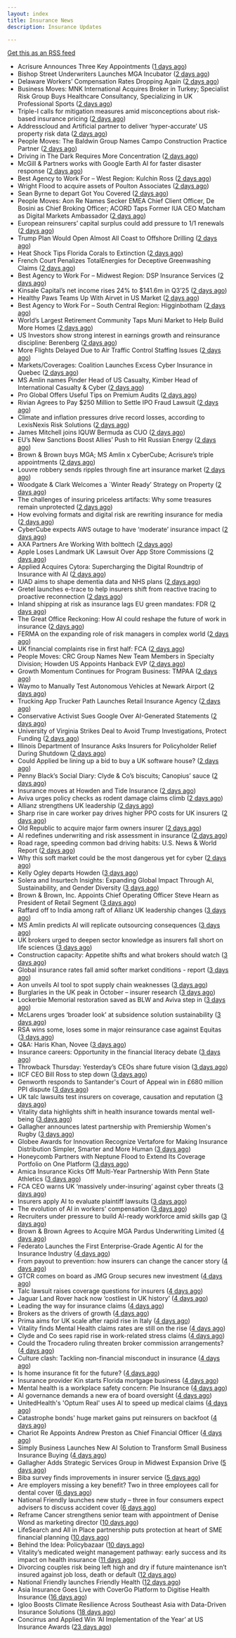 ```yaml
---
layout: index
title: Insurance News
description: Insurance Updates

---
```


[Get this as an RSS feed](/insurance.rss)

<!-- news_marker starts -->
- Acrisure Announces Three Key Appointments ([1 days ago](https://insurance-edge.net/2025/10/25/acrisure-announces-three-key-appointments/))
- Bishop Street Underwriters Launches MGA Incubator ([2 days ago](https://www.insurancejournal.com/news/national/2025/10/24/845102.htm))
- Delaware Workers’ Compensation Rates Dropping Again ([2 days ago](https://www.insurancejournal.com/news/east/2025/10/24/845108.htm))
- Business Moves: MNK International Acquires Broker in Turkey; Specialist Risk Group Buys Healthcare Consultancy, Specializing in UK Professional Sports ([2 days ago](https://www.insurancejournal.com/news/international/2025/10/24/845106.htm))
- Triple-I calls for mitigation measures amid misconceptions about risk-based insurance pricing ([2 days ago](https://www.reinsurancene.ws/triple-i-calls-for-mitigation-measures-amid-misconceptions-about-risk-based-insurance-pricing/))
- Addresscloud and Artificial partner to deliver ‘hyper-accurate’ US property risk data ([2 days ago](https://www.reinsurancene.ws/addresscloud-and-artificial-partner-to-deliver-hyper-accurate-us-property-risk-data/))
- People Moves: The Baldwin Group Names Campo Construction Practice Partner ([2 days ago](https://www.insurancejournal.com/news/midwest/2025/10/24/844937.htm))
- Driving in The Dark Requires More Concentration ([2 days ago](https://insurance-edge.net/2025/10/24/driving-in-the-dark-requires-more-concentration/))
- McGill & Partners works with Google Earth AI for faster disaster response ([2 days ago](https://www.reinsurancene.ws/mcgill-partners-works-with-google-earth-ai-for-faster-disaster-response/))
- Best Agency to Work For – West Region: Kulchin Ross ([2 days ago](https://www.insurancejournal.com/news/west/2025/10/24/845096.htm))
- Wright Flood to acquire assets of Poulton Associates ([2 days ago](https://www.reinsurancene.ws/wright-flood-to-acquire-assets-of-poulton-associates/))
- Sean Byrne to depart Got You Covered ([2 days ago](https://www.postonline.co.uk/people/7959273/sean-byrne-to-depart-got-you-covered))
- People Moves: Aon Re Names Secker EMEA Chief Client Officer, De Bosini as Chief Broking Officer; ACORD Taps Former IUA CEO Matcham as Digital Markets Ambassador ([2 days ago](https://www.insurancejournal.com/news/international/2025/10/24/845081.htm))
- European reinsurers’ capital surplus could add pressure to 1/1 renewals ([2 days ago](https://www.reinsurancene.ws/european-reinsurers-capital-surplus-could-add-pressure-to-1-1-renewals/))
- Trump Plan Would Open Almost All Coast to Offshore Drilling ([2 days ago](https://www.insurancejournal.com/news/southeast/2025/10/24/845071.htm))
- Heat Shock Tips Florida Corals to Extinction ([2 days ago](https://www.insurancejournal.com/news/southeast/2025/10/24/845055.htm))
- French Court Penalizes TotalEnergies for Deceptive Greenwashing Claims ([2 days ago](https://www.insurancejournal.com/news/international/2025/10/24/845056.htm))
- Best Agency to Work For – Midwest Region: DSP Insurance Services ([2 days ago](https://www.insurancejournal.com/news/midwest/2025/10/24/845062.htm))
- Kinsale Capital’s net income rises 24% to $141.6m in Q3’25 ([2 days ago](https://www.reinsurancene.ws/kinsale-capitals-net-income-rises-24-to-141-6m-in-q325/))
- Healthy Paws Teams Up With Airvet in US Market ([2 days ago](https://insurance-edge.net/2025/10/24/healthy-paws-teams-up-with-airvet-in-us-market/))
- Best Agency to Work For – South Central Region: Higginbotham ([2 days ago](https://www.insurancejournal.com/news/southcentral/2025/10/24/845053.htm))
- World’s Largest Retirement Community Taps Muni Market to Help Build More Homes ([2 days ago](https://www.insurancejournal.com/news/southeast/2025/10/24/845049.htm))
- US Investors show strong interest in earnings growth and reinsurance discipline: Berenberg ([2 days ago](https://www.reinsurancene.ws/us-investors-show-strong-interest-in-earnings-growth-and-reinsurance-discipline-berenberg/))
- More Flights Delayed Due to Air Traffic Control Staffing Issues ([2 days ago](https://www.insurancejournal.com/news/east/2025/10/24/845045.htm))
- Markets/Coverages: Coalition Launches Excess Cyber Insurance in Quebec ([2 days ago](https://www.insurancejournal.com/news/international/2025/10/24/845042.htm))
- MS Amlin names Pinder Head of US Casualty, Kimber Head of International Casualty & Cyber ([2 days ago](https://www.reinsurancene.ws/ms-amlin-names-pinder-head-of-us-casualty-kimber-head-of-international-casualty-cyber/))
- Pro Global Offers Useful Tips on Premium Audits ([2 days ago](https://insurance-edge.net/2025/10/24/pro-global-offers-useful-tips-on-premium-audits/))
- Rivian Agrees to Pay $250 Million to Settle IPO Fraud Lawsuit ([2 days ago](https://www.insurancejournal.com/news/national/2025/10/24/845036.htm))
- Climate and inflation pressures drive record losses, according to LexisNexis Risk Solutions ([2 days ago](https://www.reinsurancene.ws/climate-and-inflation-pressures-drive-record-losses-according-to-lexisnexis-risk-solutions/))
- James Mitchell joins IQUW Bermuda as CUO ([2 days ago](https://www.reinsurancene.ws/james-mitchell-joins-iquw-bermuda-as-cuo/))
- EU’s New Sanctions Boost Allies’ Push to Hit Russian Energy ([2 days ago](https://www.insurancejournal.com/news/international/2025/10/24/845019.htm))
- Brown & Brown buys MGA; MS Amlin x CyberCube; Acrisure’s triple appointments ([2 days ago](https://www.postonline.co.uk/news/7959255/brown-brown-buys-mga-ms-amlin-x-cybercube-acrisure%E2%80%99s-triple-appointments))
- Louvre robbery sends ripples through fine art insurance market ([2 days ago](https://www.postonline.co.uk/news/7959272/louvre-robbery-sends-ripples-through-fine-art-insurance-market))
- Woodgate & Clark Welcomes a `Winter Ready’ Strategy on Property ([2 days ago](https://insurance-edge.net/2025/10/24/woodgate-clark-welcomes-a-winter-ready-strategy-on-property/))
- The challenges of insuring priceless artifacts: Why some treasures remain unprotected ([2 days ago](https://www.insurancebusinessmag.com/uk/news/breaking-news/the-challenges-of-insuring-priceless-artifacts-why-some-treasures-remain-unprotected-554203.aspx))
- How evolving formats and digital risk are rewriting insurance for media ([2 days ago](https://www.insurancebusinessmag.com/uk/news/breaking-news/how-evolving-formats-and-digital-risk-are-rewriting-insurance-for-media-554201.aspx))
- CyberCube expects AWS outage to have ‘moderate’ insurance impact ([2 days ago](https://www.postonline.co.uk/commercial/7959270/cybercube-expects-aws-outage-to-have-%E2%80%98moderate%E2%80%99-insurance-impact))
- AXA Partners Are Working With bolttech ([2 days ago](https://insurance-edge.net/2025/10/24/axa-partners-are-working-with-bolttech/))
- Apple Loses Landmark UK Lawsuit Over App Store Commissions ([2 days ago](https://www.insurancejournal.com/news/international/2025/10/24/844905.htm))
- Applied Acquires Cytora: Supercharging the Digital Roundtrip of Insurance with AI ([2 days ago](https://www.insurancejournal.com/blogs/ezlynx/2025/10/24/844802.htm))
- IUAD aims to shape dementia data and NHS plans ([2 days ago](https://www.postonline.co.uk/people/7959113/iuad-aims-to-shape-dementia-data-and-nhs-plans))
- Gretel launches e-trace to help insurers shift from reactive tracing to proactive reconnection ([2 days ago](https://ifamagazine.com/gretel-launches-e-trace-to-help-insurers-shift-from-reactive-tracing-to-proactive-customer-reconnection/))
- Inland shipping at risk as insurance lags EU green mandates: FDR ([2 days ago](https://www.insurancebusinessmag.com/uk/news/marine/inland-shipping-at-risk-as-insurance-lags-eu-green-mandates-fdr-554183.aspx))
- The Great Office Reckoning: How AI could reshape the future of work in insurance ([2 days ago](https://www.insurancebusinessmag.com/uk/news/breaking-news/the-great-office-reckoning-how-ai-could-reshape-the-future-of-work-in-insurance-554182.aspx))
- FERMA on the expanding role of risk managers in complex world ([2 days ago](https://www.insurancebusinessmag.com/uk/news/breaking-news/ferma-on-the-expanding-role-of-risk-managers-in-complex-world-554179.aspx))
- UK financial complaints rise in first half: FCA ([2 days ago](https://www.insurancebusinessmag.com/uk/news/breaking-news/uk-financial-complaints-rise-in-first-half-fca-554177.aspx))
- People Moves: CRC Group Names New Team Members in Specialty Division; Howden US Appoints Hanback EVP ([2 days ago](https://www.insurancejournal.com/news/national/2025/10/24/844942.htm))
- Growth Momentum Continues for Program Business: TMPAA ([2 days ago](https://www.insurancejournal.com/news/national/2025/10/24/844982.htm))
- Waymo to Manually Test Autonomous Vehicles at Newark Airport ([2 days ago](https://www.insurancejournal.com/news/east/2025/10/24/845006.htm))
- Trucking App Trucker Path Launches Retail Insurance Agency ([2 days ago](https://www.insurancejournal.com/news/national/2025/10/24/844976.htm))
- Conservative Activist Sues Google Over AI-Generated Statements ([2 days ago](https://www.insurancejournal.com/news/national/2025/10/24/844973.htm))
- University of Virginia Strikes Deal to Avoid Trump Investigations, Protect Funding ([2 days ago](https://www.insurancejournal.com/news/east/2025/10/24/845002.htm))
- Illinois Department of Insurance Asks Insurers for Policyholder Relief During Shutdown ([2 days ago](https://www.insurancejournal.com/news/midwest/2025/10/24/844997.htm))
- Could Applied be lining up a bid to buy a UK software house? ([2 days ago](https://www.postonline.co.uk/technology/7959222/could-applied-be-lining-up-a-bid-to-buy-a-uk-software-house))
- Penny Black’s Social Diary: Clyde & Co’s biscuits; Canopius’ sauce ([2 days ago](https://www.postonline.co.uk/people/7959068/penny-black%E2%80%99s-social-diary-clyde-co%E2%80%99s-biscuits-canopius%E2%80%99-sauce))
- Insurance moves at Howden and Tide Insurance ([2 days ago](https://www.insurancebusinessmag.com/uk/news/breaking-news/insurance-moves-at-howden-and-tide-insurance-554138.aspx))
- Aviva urges policy checks as rodent damage claims climb ([2 days ago](https://www.insurancebusinessmag.com/uk/news/breaking-news/aviva-urges-policy-checks-as-rodent-damage-claims-climb-554137.aspx))
- Allianz strengthens UK leadership ([2 days ago](https://www.insurancebusinessmag.com/uk/news/breaking-news/allianz-strengthens-uk-leadership-554135.aspx))
- Sharp rise in care worker pay drives higher PPO costs for UK insurers ([2 days ago](https://www.insurancebusinessmag.com/uk/news/breaking-news/sharp-rise-in-care-worker-pay-drives-higher-ppo-costs-for-uk-insurers-554133.aspx))
- Old Republic to acquire major farm owners insurer ([2 days ago](https://www.dig-in.com/news/old-republic-to-acquire-everett-cash-mutual))
- AI redefines underwriting and risk assessment in insurance ([2 days ago](https://www.dig-in.com/opinion/ai-redefines-underwriting-and-risk-assessment-in-insurance))
- Road rage, speeding common bad driving habits: U.S. News & World Report ([2 days ago](https://www.dig-in.com/news/road-rage-speeding-bad-driving-habits-u-s-news-world-report))
- Why this soft market could be the most dangerous yet for cyber ([2 days ago](https://www.insurancebusinessmag.com/uk/news/cyber/why-this-soft-market-could-be-the-most-dangerous-yet-for-cyber-554099.aspx))
- Kelly Ogley departs Howden ([3 days ago](https://www.postonline.co.uk/broker/7959269/kelly-ogley-departs-howden))
- Solera and Insurtech Insights: Expanding Global Impact Through AI, Sustainability, and Gender Diversity ([3 days ago](https://www.insurtechinsights.com/solera-and-insurtech-insights-expanding-global-impact-through-ai-sustainability-and-gender-diversity/))
- Brown & Brown, Inc. Appoints Chief Operating Officer Steve Hearn as President of Retail Segment ([3 days ago](https://www.insurtechinsights.com/brown-brown-inc-appoints-chief-operating-officer-steve-hearn-as-president-of-retail-segment/))
- Raffard off to India among raft of Allianz UK leadership changes ([3 days ago](https://www.postonline.co.uk/news/7959266/raffard-off-to-india-among-raft-of-allianz-uk-leadership-changes))
- MS Amlin predicts AI will replicate outsourcing consequences ([3 days ago](https://www.postonline.co.uk/technology/7959262/ms-amlin-predicts-ai-will-replicate-outsourcing-consequences))
- UK brokers urged to deepen sector knowledge as insurers fall short on life sciences ([3 days ago](https://www.insurancebusinessmag.com/uk/news/breaking-news/uk-brokers-urged-to-deepen-sector-knowledge-as-insurers-fall-short-on-life-sciences-554028.aspx))
- Construction capacity: Appetite shifts and what brokers should watch ([3 days ago](https://www.insurancebusinessmag.com/uk/news/construction-engineering/construction-capacity-appetite-shifts-and-what-brokers-should-watch-554027.aspx))
- Global insurance rates fall amid softer market conditions - report ([3 days ago](https://www.insurancebusinessmag.com/uk/news/breaking-news/global-insurance-rates-fall-amid-softer-market-conditions--report-554021.aspx))
- Aon unveils AI tool to spot supply chain weaknesses ([3 days ago](https://www.insurancebusinessmag.com/uk/news/technology/aon-unveils-ai-tool-to-spot-supply-chain-weaknesses-554020.aspx))
- Burglaries in the UK peak in October – insurer research ([3 days ago](https://www.insurancebusinessmag.com/uk/news/property-insurance/burglaries-in-the-uk-peak-in-october--insurer-research-554019.aspx))
- Lockerbie Memorial restoration saved as BLW and Aviva step in ([3 days ago](https://www.postonline.co.uk/broker/7959263/lockerbie-memorial-restoration-saved-as-blw-and-aviva-step-in))
- McLarens urges ‘broader look’ at subsidence solution sustainability ([3 days ago](https://www.postonline.co.uk/claims/7959239/mclarens-urges-%E2%80%98broader-look%E2%80%99-at-subsidence-solution-sustainability))
- RSA wins some, loses some in major reinsurance case against Equitas ([3 days ago](https://www.insurancebusinessmag.com/uk/news/breaking-news/rsa-wins-some-loses-some-in-major-reinsurance-case-against-equitas-553999.aspx))
- Q&A: Haris Khan, Novee ([3 days ago](https://www.postonline.co.uk/technology/7958878/qa-haris-khan-novee))
- Insurance careers: Opportunity in the financial literacy debate ([3 days ago](https://www.postonline.co.uk/people/7959118/insurance-careers-opportunity-in-the-financial-literacy-debate))
- Throwback Thursday: Yesterday’s CEOs share future vision ([3 days ago](https://www.postonline.co.uk/people/7956773/throwback-thursday-yesterday%E2%80%99s-ceos-share-future-vision))
- IICF CEO Bill Ross to step down ([3 days ago](https://www.insurancebusinessmag.com/uk/news/breaking-news/iicf-ceo-bill-ross-to-step-down-554008.aspx))
- Genworth responds to Santander's Court of Appeal win in £680 million PPI dispute ([3 days ago](https://www.insurancebusinessmag.com/uk/news/breaking-news/genworth-responds-to-santanders-court-of-appeal-win-in-680-million-ppi-dispute-553972.aspx))
- UK talc lawsuits test insurers on coverage, causation and reputation ([3 days ago](https://www.insurancebusinessmag.com/uk/news/breaking-news/uk-talc-lawsuits-test-insurers-on-coverage-causation-and-reputation-553971.aspx))
- Vitality data highlights shift in health insurance towards mental well-being ([3 days ago](https://www.insurancebusinessmag.com/uk/news/life-insurance/vitality-data-highlights-shift-in-health-insurance-towards-mental-wellbeing-553967.aspx))
- Gallagher announces latest partnership with Premiership Women's Rugby ([3 days ago](https://www.insurancebusinessmag.com/uk/news/breaking-news/gallagher-announces-latest-partnership-with-premiership-womens-rugby-553966.aspx))
- Globee Awards for Innovation Recognize Vertafore for Making Insurance Distribution Simpler, Smarter and More Human ([3 days ago](https://www.insurtechinsights.com/globee-awards-for-innovation-recognize-vertafore-for-making-insurance-distribution-simpler-smarter-and-more-human/))
- Honeycomb Partners with Neptune Flood to Extend Its Coverage Portfolio on One Platform ([3 days ago](https://www.insurtechinsights.com/honeycomb-partners-with-neptune-flood-to-extend-its-coverage-portfolio-on-one-platform/))
- Amica Insurance Kicks Off Multi-Year Partnership With Penn State Athletics ([3 days ago](https://www.insurtechinsights.com/amica-insurance-kicks-off-multi-year-partnership-with-penn-state-athletics/))
- FCA CEO warns UK ‘massively under-insuring’ against cyber threats ([3 days ago](https://www.postonline.co.uk/regulation/7959264/fca-ceo-warns-uk-%E2%80%98massively-under-insuring%E2%80%99-against-cyber-threats))
- Insurers apply AI to evaluate plaintiff lawsuits ([3 days ago](https://www.dig-in.com/news/insurers-apply-ai-to-evaluate-plaintiff-lawsuits))
- The evolution of AI in workers' compensation ([3 days ago](https://www.dig-in.com/opinion/the-evolution-of-ai-in-workers-compensation))
- Recruiters under pressure to build AI-ready workforce amid skills gap ([3 days ago](https://www.insurancebusinessmag.com/uk/business-strategy/recruiters-under-pressure-to-build-aiready-workforce-amid-skills-gap-553936.aspx))
- Brown & Brown Agrees to Acquire MGA Pardus Underwriting Limited ([4 days ago](https://www.insurtechinsights.com/brown-brown-agrees-to-acquire-mga-pardus-underwriting-limited/))
- Federato Launches the First Enterprise-Grade Agentic AI for the Insurance Industry ([4 days ago](https://www.insurtechinsights.com/federato-launches-the-first-enterprise-grade-agentic-ai-for-the-insurance-industry/))
- From payout to prevention: how insurers can change the cancer story ([4 days ago](https://ifamagazine.com/from-payout-to-prevention-how-insurers-can-change-the-cancer-story/))
- GTCR comes on board as JMG Group secures new investment ([4 days ago](https://www.postonline.co.uk/broker/7959250/gtcr-comes-on-board-as-jmg-group-secures-new-investment))
- Talc lawsuit raises coverage questions for insurers ([4 days ago](https://www.postonline.co.uk/commercial/7959251/talc-lawsuit-raises-coverage-questions-for-insurers))
- Jaguar Land Rover hack now ‘costliest in UK history’ ([4 days ago](https://www.postonline.co.uk/news/7959253/jaguar-land-rover-hack-now-%E2%80%98costliest-in-uk-history%E2%80%99))
- Leading the way for insurance claims ([4 days ago](https://www.insurancebusinessmag.com/uk/tv/leading-the-way-for-insurance-claims-553875.aspx))
- Brokers as the drivers of growth ([4 days ago](https://www.insurancebusinessmag.com/uk/news/columns/brokers-as-the-drivers-of-growth-553874.aspx))
- Prima aims for UK scale after rapid rise in Italy ([4 days ago](https://www.postonline.co.uk/news/7959238/prima-aims-for-uk-scale-after-rapid-rise-in-italy))
- Vitality finds Mental Health claims rates are still on the rise ([4 days ago](https://ifamagazine.com/vitality-finds-mental-health-claims-rates-are-still-on-the-rise/))
- Clyde and Co sees rapid rise in work-related stress claims ([4 days ago](https://www.postonline.co.uk/commercial/7959240/clyde-and-co-sees-rapid-rise-in-work-related-stress-claims))
- Could the Trocadero ruling threaten broker commission arrangements? ([4 days ago](https://www.postonline.co.uk/broker/7958897/could-the-trocadero-ruling-threaten-broker-commission-arrangements))
- Culture clash: Tackling non-financial misconduct in insurance ([4 days ago](https://www.postonline.co.uk/regulation/7958979/culture-clash-tackling-non-financial-misconduct-in-insurance))
- Is home insurance fit for the future? ([4 days ago](https://www.postonline.co.uk/personal/7959041/is-home-insurance-fit-for-the-future))
- Insurance provider Kin starts Florida mortgage business ([4 days ago](https://www.dig-in.com/news/insurance-provider-kin-starts-florida-mortgage-business))
- Mental health is a workplace safety concern: Pie Insurance ([4 days ago](https://www.dig-in.com/news/mental-health-is-a-workplace-safety-concern-pie-insurance))
- AI governance demands a new era of board oversight ([4 days ago](https://www.dig-in.com/opinion/ai-governance-demands-a-new-era-of-oversight))
- UnitedHealth's 'Optum Real' uses AI to speed up medical claims ([4 days ago](https://www.dig-in.com/articles/unitedhealth-uses-ai-to-speed-up-medical-claims))
- Catastrophe bonds' huge market gains put reinsurers on backfoot ([4 days ago](https://www.dig-in.com/articles/catastrophe-bonds-huge-market-gains-reinsurers-on-backfoot))
- Chariot Re Appoints Andrew Preston as Chief Financial Officer ([4 days ago](https://www.insurtechinsights.com/chariot-re-appoints-andrew-preston-as-chief-financial-officer/))
- Simply Business Launches New AI Solution to Transform Small Business Insurance Buying ([4 days ago](https://www.insurtechinsights.com/simply-business-launches-new-ai-solution-to-transform-small-business-insurance-buying/))
- Gallagher Adds Strategic Services Group in Midwest Expansion Drive ([5 days ago](https://www.insurtechinsights.com/gallagher-adds-strategic-services-group-in-midwest-expansion-drive/))
- Biba survey finds improvements in insurer service ([5 days ago](https://www.postonline.co.uk/news/7959244/biba-survey-finds-improvements-in-insurer-service))
- Are employers missing a key benefit? Two in three employees call for dental cover ([6 days ago](https://ifamagazine.com/are-employers-missing-a-key-benefit-two-in-three-employees-call-for-dental-cover/))
- National Friendly launches new study – three in four consumers expect advisers to discuss accident cover ([6 days ago](https://ifamagazine.com/national-friendly-launches-new-study-three-in-four-consumers-expect-advisers-to-discuss-accident-cover/))
- Reframe Cancer strengthens senior team with appointment of Denise Wond as marketing director ([10 days ago](https://ifamagazine.com/reframe-cancer-strengthens-senior-team-with-appointment-of-denise-wond-as-marketing-director/))
- LifeSearch and All in Place partnership puts protection at heart of SME financial planning ([10 days ago](https://ifamagazine.com/lifesearch-and-all-in-place-partnership-puts-protection-at-heart-of-sme-financial-planning/))
- Behind the Idea: Policybazaar ([10 days ago](https://thefintechtimes.com/behind-the-idea-policybazaar/))
- Vitality’s medicated weight management pathway: early success and its impact on health insurance ([11 days ago](https://ifamagazine.com/vitalitys-medicated-weight-management-pathway-early-success-and-its-impact-on-health-insurance/))
- Divorcing couples risk being left high and dry if future maintenance isn’t insured against job loss, death or default ([12 days ago](https://ifamagazine.com/divorcing-couples-risk-being-left-high-and-dry-if-future-maintenance-isnt-insured-against-job-loss-death-or-default/))
- National Friendly launches Friendly Health ([12 days ago](https://ifamagazine.com/national-friendly-launches-friendly-health/))
- Asia Insurance Goes Live with CoverGo Platform to Digitise Health Insurance ([16 days ago](https://thefintechtimes.com/asia-insurance-goes-live-with-covergo-platform-to-digitise-health-insurance/))
- Igloo Boosts Climate Resilience Across Southeast Asia with Data-Driven Insurance Solutions ([18 days ago](https://thefintechtimes.com/igloo-boosts-climate-resilience-across-southeast-asia-with-data-driven-insurance-solutions/))
- Concirrus and Applied Win ‘AI Implementation of the Year’ at US Insurance Awards ([23 days ago](https://thefintechtimes.com/concirrus-ai-cuts-aviation-underwriting-time-from-36-hours-to-minutes-for-applied-aviation/))

<!-- news_marker ends -->